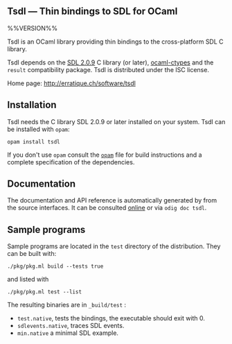 Tsdl — Thin bindings to SDL for OCaml
-------------------------------------------------------------------------------
%%VERSION%%

Tsdl is an OCaml library providing thin bindings to the cross-platform
SDL C library.

Tsdl depends on the [SDL 2.0.9][sdl] C library (or later),
[ocaml-ctypes][ctypes] and the `result` compatibility package.
Tsdl is distributed under the ISC license.

[sdl]: http://www.libsdl.org/
[ctypes]: https://github.com/ocamllabs/ocaml-ctypes

Home page: http://erratique.ch/software/tsdl  


## Installation

Tsdl needs the C library SDL 2.0.9 or later installed on your
system. Tsdl can be installed with `opam`:

    opam install tsdl

If you don't use `opam` consult the [`opam`](opam) file for
build instructions and a complete specification of the dependencies.


## Documentation

The documentation and API reference is automatically generated by
from the source interfaces. It can be consulted [online][online] 
or via `odig doc tsdl`.

[online]: http://erratique.ch/software/tsdl/doc/


## Sample programs

Sample programs are located in the `test` directory of the
distribution. They can be built with:

    ./pkg/pkg.ml build --tests true

and listed with

    ./pkg/pkg.ml test --list

The resulting binaries are in `_build/test` :

- `test.native`, tests the bindings, the executable should exit 
   with 0.
- `sdlevents.native`, traces SDL events.
- `min.native` a minimal SDL example.
